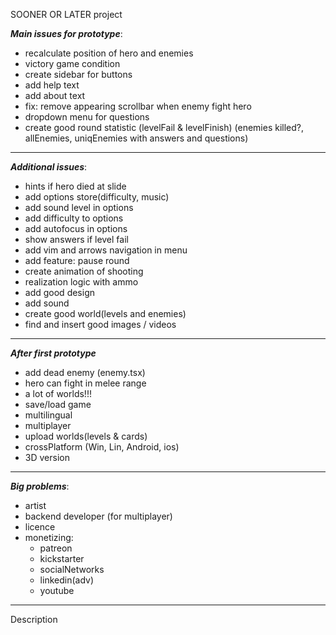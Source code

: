 SOONER OR LATER project

***Main issues for prototype***:
* recalculate position of hero and enemies
* victory game condition
* create sidebar for buttons
* add help text
* add about text
* fix: remove appearing scrollbar when enemy fight hero
* dropdown menu for questions
* create good round statistic (levelFail & levelFinish) (enemies killed?, allEnemies, uniqEnemies with answers and questions)

---
***Additional issues***:  
* hints if hero died at slide
* add options store(difficulty, music)
* add sound level in options
* add difficulty to options
* add autofocus in options
* show answers if level fail
* add vim and arrows navigation in menu
* add feature: pause round
* create animation of shooting  
* realization logic with ammo 
* add good design
* add sound
* create good world(levels and enemies)
* find and insert good images / videos

---
***After first prototype***
* add dead enemy (enemy.tsx)
* hero can fight in melee range
* a lot of worlds!!!
* save/load game   
* multilingual  
* multiplayer
* upload worlds(levels & cards)
* crossPlatform (Win, Lin, Android, ios)
* 3D version

---
***Big problems***:  
* artist  
* backend developer (for multiplayer)  
* licence  
* monetizing:    
    * patreon  
    * kickstarter 
    * socialNetworks  
    * linkedin(adv)
    * youtube  

---
Description
